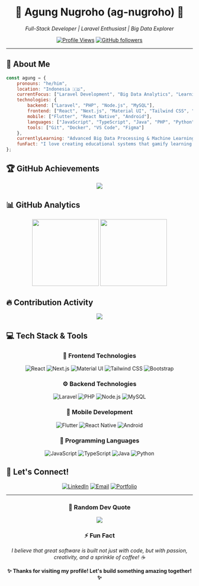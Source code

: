 <div align="center">

# 🚀 Agung Nugroho (ag-nugroho) 🚀

<p><em>Full-Stack Developer | Laravel Enthusiast | Big Data Explorer</em></p>

[![Profile Views](https://komarev.com/ghpvc/?username=ag-nugroho&color=blueviolet&style=flat-square&label=Profile+Views)](https://github.com/ag-nugroho)
[![GitHub followers](https://img.shields.io/github/followers/ag-nugroho?label=Followers&style=social)](https://github.com/ag-nugroho?tab=followers)

<hr>

</div>

## 🎯 About Me

```javascript
const agung = {
    pronouns: "he/him",
    location: "Indonesia 🇮🇩",
    currentFocus: ["Laravel Development", "Big Data Analytics", "Learning Management Systems"],
    technologies: {
        backend: ["Laravel", "PHP", "Node.js", "MySQL"],
        frontend: ["React", "Next.js", "Material UI", "Tailwind CSS", "Bootstrap"],
        mobile: ["Flutter", "React Native", "Android"],
        languages: ["JavaScript", "TypeScript", "Java", "PHP", "Python"],
        tools: ["Git", "Docker", "VS Code", "Figma"]
    },
    currentlyLearning: "Advanced Big Data Processing & Machine Learning",
    funFact: "I love creating educational systems that gamify learning! 🎮"
};
```

## 🏆 GitHub Achievements

<div align="center">
  <img src="https://github-profile-trophy.vercel.app/?username=ag-nugroho&theme=algolia&column=4&margin-w=15&margin-h=15&no-bg=true" />
</div>

## 📊 GitHub Analytics

<div align="center">
  <img height="180em" src="https://github-readme-stats-sigma-five.vercel.app/api?username=ag-nugroho&show_icons=true&theme=algolia&include_all_commits=true&count_private=true&hide_border=true"/>
  <img height="180em" src="https://github-readme-stats-sigma-five.vercel.app/api/top-langs/?username=ag-nugroho&layout=compact&langs_count=8&theme=algolia&hide_border=true"/>
</div>

## 🔥 Contribution Activity

<div align="center">
  <img src="https://github-readme-streak-stats.herokuapp.com/?user=ag-nugroho&theme=algolia&hide_border=true" />
</div>

## 💻 Tech Stack & Tools

<div align="center">

### 🎨 Frontend Technologies
![React](https://img.shields.io/badge/React-20232A?style=for-the-badge&logo=react&logoColor=61DAFB)
![Next.js](https://img.shields.io/badge/Next.js-000000?style=for-the-badge&logo=nextdotjs&logoColor=white)
![Material UI](https://img.shields.io/badge/Material--UI-0081CB?style=for-the-badge&logo=material-ui&logoColor=white)
![Tailwind CSS](https://img.shields.io/badge/Tailwind_CSS-38B2AC?style=for-the-badge&logo=tailwind-css&logoColor=white)
![Bootstrap](https://img.shields.io/badge/Bootstrap-563D7C?style=for-the-badge&logo=bootstrap&logoColor=white)

### ⚙️ Backend Technologies
![Laravel](https://img.shields.io/badge/Laravel-FF2D20?style=for-the-badge&logo=laravel&logoColor=white)
![PHP](https://img.shields.io/badge/PHP-777BB4?style=for-the-badge&logo=php&logoColor=white)
![Node.js](https://img.shields.io/badge/Node.js-339933?style=for-the-badge&logo=nodedotjs&logoColor=white)
![MySQL](https://img.shields.io/badge/MySQL-4479A1?style=for-the-badge&logo=mysql&logoColor=white)

### 📱 Mobile Development
![Flutter](https://img.shields.io/badge/Flutter-02569B?style=for-the-badge&logo=flutter&logoColor=white)
![React Native](https://img.shields.io/badge/React_Native-20232A?style=for-the-badge&logo=react&logoColor=61DAFB)
![Android](https://img.shields.io/badge/Android-3DDC84?style=for-the-badge&logo=android&logoColor=white)

### 💬 Programming Languages
![JavaScript](https://img.shields.io/badge/JavaScript-F7DF1E?style=for-the-badge&logo=javascript&logoColor=black)
![TypeScript](https://img.shields.io/badge/TypeScript-007ACC?style=for-the-badge&logo=typescript&logoColor=white)
![Java](https://img.shields.io/badge/Java-ED8B00?style=for-the-badge&logo=java&logoColor=white)
![Python](https://img.shields.io/badge/Python-3776AB?style=for-the-badge&logo=python&logoColor=white)

</div>

## 🤝 Let's Connect!

<div align="center">

[![LinkedIn](https://img.shields.io/badge/LinkedIn-0077B5?style=for-the-badge&logo=linkedin&logoColor=white)](https://linkedin.com/in/ag-nugroho)
[![Email](https://img.shields.io/badge/Email-D14836?style=for-the-badge&logo=gmail&logoColor=white)](mailto:your.email@gmail.com)
[![Portfolio](https://img.shields.io/badge/Portfolio-FF7139?style=for-the-badge&logo=Firefox-Browser&logoColor=white)](https://your-portfolio-url.com)

</div>

---

<div align="center">

### 💭 Random Dev Quote
![](https://quotes-github-readme.vercel.app/api?type=horizontal&theme=algolia)

### ⚡ Fun Fact
*I believe that great software is built not just with code, but with passion, creativity, and a sprinkle of coffee! ☕*

**✨ Thanks for visiting my profile! Let's build something amazing together! ✨**

</div>
